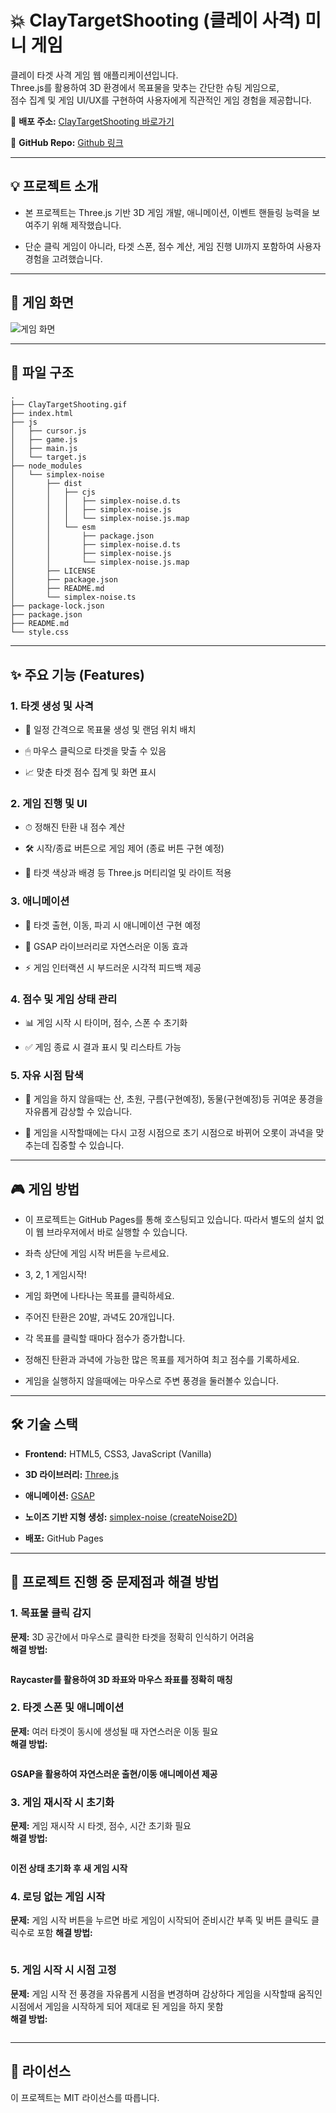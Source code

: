 # 💥 ClayTargetShooting (클레이 사격) 미니 게임

클레이 타겟 사격 게임 웹 애플리케이션입니다.  
Three.js를 활용하여 3D 환경에서 목표물을 맞추는 간단한 슈팅 게임으로,  
점수 집계 및 게임 UI/UX를 구현하여 사용자에게 직관적인 게임 경험을 제공합니다.

 🔗 **배포 주소:** [ClayTargetShooting 바로가기](https://qwezxc3810.github.io/ClayTargetShooting/)  

 🔗 **GitHub Repo:** [Github 링크](https://github.com/qwezxc3810/ClayTargetShooting)

 ---

## 💡 프로젝트 소개

- 본 프로젝트는 Three.js 기반 3D 게임 개발, 애니메이션, 이벤트 핸들링 능력을 보여주기 위해 제작했습니다.  

- 단순 클릭 게임이 아니라, 타겟 스폰, 점수 계산, 게임 진행 UI까지 포함하여 사용자 경험을 고려했습니다.

---

## 📸 게임 화면
![게임 화면](./ClayTargetShooting.gif)

---

## 📂 파일 구조
```
.
├── ClayTargetShooting.gif
├── index.html
├── js
│   ├── cursor.js
│   ├── game.js
│   ├── main.js
│   └── target.js
├── node_modules
│   └── simplex-noise
│       ├── dist
│       │   ├── cjs
│       │   │   ├── simplex-noise.d.ts
│       │   │   ├── simplex-noise.js
│       │   │   └── simplex-noise.js.map
│       │   └── esm
│       │       ├── package.json
│       │       ├── simplex-noise.d.ts
│       │       ├── simplex-noise.js
│       │       └── simplex-noise.js.map
│       ├── LICENSE
│       ├── package.json
│       ├── README.md
│       └── simplex-noise.ts
├── package-lock.json
├── package.json
├── README.md
└── style.css
```

---

## ✨ 주요 기능 (Features)
### 1. 타겟 생성 및 사격

- 🎯 일정 간격으로 목표물 생성 및 랜덤 위치 배치

- 🖱 마우스 클릭으로 타겟을 맞출 수 있음

- 📈 맞춘 타겟 점수 집계 및 화면 표시

### 2. 게임 진행 및 UI

- ⏱ 정해진 탄환 내 점수 계산

- 🛠 시작/종료 버튼으로 게임 제어 (종료 버튼 구현 예정)

- 🎨 타겟 색상과 배경 등 Three.js 머티리얼 및 라이트 적용

### 3. 애니메이션

- 💨 타겟 출현, 이동, 파괴 시 애니메이션 구현 예정

- 🔄 GSAP 라이브러리로 자연스러운 이동 효과

- ⚡️ 게임 인터랙션 시 부드러운 시각적 피드백 제공

### 4. 점수 및 게임 상태 관리

- 📊 게임 시작 시 타이머, 점수, 스폰 수 초기화

- ✅ 게임 종료 시 결과 표시 및 리스타트 가능

### 5. 자유 시점 탐색

- 🌿 게임을 하지 않을때는 산, 초원, 구름(구현예정), 동물(구현예정)등 귀여운 풍경을 자유롭게 감상할 수 있습니다.

- 💨 게임을 시작할때에는 다시 고정 시점으로 초기 시점으로 바뀌어 오롯이 과녁을 맞추는데 집중할 수 있습니다.

---

## 🎮 게임 방법
- 이 프로젝트는 GitHub Pages를 통해 호스팅되고 있습니다. 따라서 별도의 설치 없이 웹 브라우저에서 바로 실행할 수 있습니다.
 
- 좌측 상단에 게임 시작 버튼을 누르세요.

- 3, 2, 1 게임시작! 

- 게임 화면에 나타나는 목표를 클릭하세요.

- 주어진 탄환은 20발, 과녁도 20개입니다.

- 각 목표를 클릭할 때마다 점수가 증가합니다.

- 정해진 탄환과 과녁에 가능한 많은 목표를 제거하여 최고 점수를 기록하세요.

- 게임을 실행하지 않을때에는 마우스로 주변 풍경을 둘러볼수 있습니다.

---

## 🛠️ 기술 스택
- **Frontend:** HTML5, CSS3, JavaScript (Vanilla)

- **3D 라이브러리:** [Three.js](https://threejs.org/?utm_source=chatgpt.com)

- **애니메이션:** [GSAP](https://gsap.com/?utm_source=chatgpt.com)

- **노이즈 기반 지형 생성:** [simplex-noise (createNoise2D)](https://www.npmjs.com/package/simplex-noise?utm_source=chatgpt.com)

- **배포:** GitHub Pages

---

## 🥅 프로젝트 진행 중 문제점과 해결 방법

### 1. 목표물 클릭 감지
**문제:** 3D 공간에서 마우스로 클릭한 타겟을 정확히 인식하기 어려움  
**해결 방법:**
```

```
**Raycaster를 활용하여 3D 좌표와 마우스 좌표를 정확히 매칭**

### 2. 타겟 스폰 및 애니메이션
**문제:** 여러 타겟이 동시에 생성될 때 자연스러운 이동 필요  
**해결 방법:** 
```

```
**GSAP을 활용하여 자연스러운 출현/이동 애니메이션 제공**

### 3. 게임 재시작 시 초기화
**문제:** 게임 재시작 시 타겟, 점수, 시간 초기화 필요  
**해결 방법:**
```

```

**이전 상태 초기화 후 새 게임 시작**

### 4. 로딩 없는 게임 시작
**문제:** 게임 시작 버튼을 누르면 바로 게임이 시작되어 준비시간 부족 및 버튼 클릭도 클릭수로 포함
**해결 방법:**
```

```

### 5. 게임 시작 시 시점 고정
**문제:** 게임 시작 전 풍경을 자유롭게 시점을 변경하며 감상하다 게임을 시작할때 움직인 시점에서 게임을 시작하게 되어 제대로 된 게임을 하지 못함  
**해결 방법:**
```

```

---

## 📜 라이선스

이 프로젝트는 MIT 라이선스를 따릅니다.












